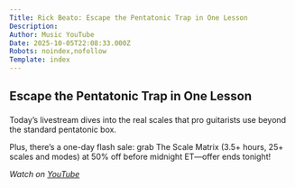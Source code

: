 ```yaml
---
Title: Rick Beato: Escape the Pentatonic Trap in One Lesson
Description: 
Author: Music YouTube
Date: 2025-10-05T22:08:33.000Z
Robots: noindex,nofollow
Template: index
---
```

<h2>
  
  
  Escape the Pentatonic Trap in One Lesson
</h2>

<p>Today’s livestream dives into the real scales that pro guitarists use beyond the standard pentatonic box.  </p>

<p>Plus, there’s a one-day flash sale: grab The Scale Matrix (3.5+ hours, 25+ scales and modes) at 50% off before midnight ET—offer ends tonight!</p>

<p><em>Watch on <a href="https://www.youtube.com/watch?v=wJvB5h9K-hU" rel="noopener noreferrer">YouTube</a></em></p>

